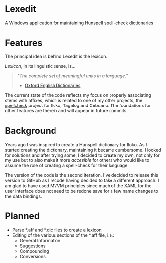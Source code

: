 # Lexedit
A Windows application for maintaining Hunspell spell-check dictionaries

# Features
The principal idea is behind Lexedit is the lexicon.

*Lexicon*, in its linguistic sense, is... 
> *"The complete set of meaningful units in a language."* 
> - [Oxford English Dictionaries](https://en.oxforddictionaries.com/definition/lexicon)

The current state of the code reflects my focus on properly associating stems with affixes, which is related to one of my other projects, the [spellcheck](https://github.com/joemaza/spellcheck) project for Iloko, Tagalog and Cebuano. The foundations for other features are therein and will appear in future commits.

# Background
Years ago I was inspired to create a Hunspell dictionary for Iloko. As I started creating the dictionary, maintaining it became cumbersome. I looked for solutions and after trying some, I decided to create my own, not only for my use but to also make it more *accesible* for others who would like to assume the role of creating a spell-check for their language.

The version of the code is the second iteration. I've decided to release this version to GitHub as I recode having decided to take a different approach. I am glad to have used MVVM principles since much of the XAML for the user interface does not need to be redone save for a few name changes to the data bindings. 

# Planned
* Parse *.aff and *.dic files to create a lexicon
* Editing of the various sections of the *.aff file, i.e.:
  * General Information
  * Suggestions
  * Compounding
  * Conversions
